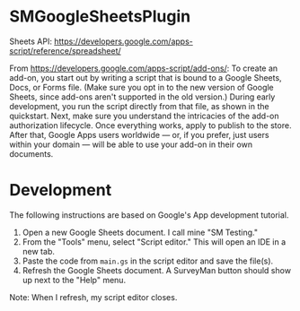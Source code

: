 SMGoogleSheetsPlugin
====================


Sheets API: https://developers.google.com/apps-script/reference/spreadsheet/

From https://developers.google.com/apps-script/add-ons/:
To create an add-on, you start out by writing a script that is bound to a Google Sheets, Docs, or Forms file. (Make sure you opt in to the new version of Google Sheets, since add-ons aren't supported in the old version.) During early development, you run the script directly from that file, as shown in the quickstart. Next, make sure you understand the intricacies of the add-on authorization lifecycle. Once everything works, apply to publish to the store. After that, Google Apps users worldwide — or, if you prefer, just users within your domain — will be able to use your add-on in their own documents.


Development
===========

The following instructions are based on Google's App development tutorial.

1. Open a new Google Sheets document. I call mine "SM Testing."
2. From the "Tools" menu, select "Script editor." This will open an IDE in a new tab.
3. Paste the code from `main.gs` in the script editor and save the file(s).
4. Refresh the Google Sheets document. A SurveyMan button should show up next to the "Help" menu.

Note: When I refresh, my script editor closes.